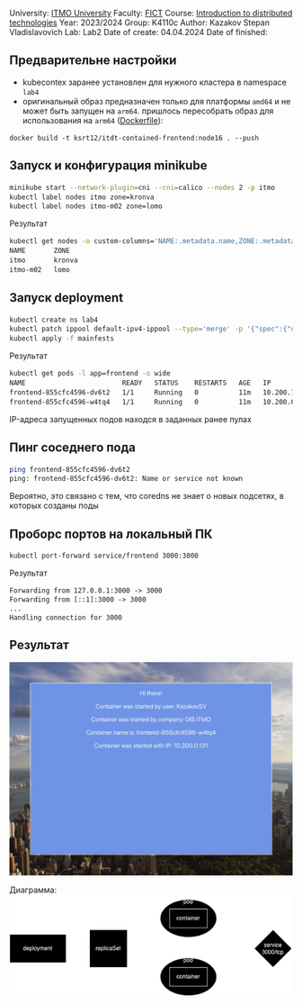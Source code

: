 University: [ITMO University](https://itmo.ru/ru/)
Faculty: [FICT](https://fict.itmo.ru)
Course: [Introduction to distributed technologies](https://github.com/itmo-ict-faculty/introduction-to-distributed-technologies)
Year: 2023/2024
Group: K4110c
Author: Kazakov Stepan Vladislavovich
Lab: Lab2
Date of create: 04.04.2024
Date of finished: 

## Предварительне настройки
- kubecontex заранее установлен для нужного кластера в namespace `lab4`
- оригинальный образ предназначен только для платформы `amd64` и не может быть запущен на `arm64`. пришлось пересобрать образ для использования на `arm64` ([Dockerfile](Dockerfile)):
```
docker build -t ksrt12/itdt-contained-frontend:node16 . --push
```

## Запуск и конфигурация minikube
```bash
minikube start --network-plugin=cni --cni=calico --nodes 2 -p itmo
kubectl label nodes itmo zone=kronva
kubectl label nodes itmo-m02 zone=lomo
```
Результат
```bash
kubectl get nodes -o custom-columns='NAME:.metadata.name,ZONE:.metadata.labels.zone'
NAME       ZONE
itmo       kronva
itmo-m02   lomo
```

## Запуск deployment
```bash
kubectl create ns lab4
kubectl patch ippool default-ipv4-ippool --type='merge' -p '{"spec":{"disabled":true}}' # disable default ipv4 pool
kubectl apply -f mainfests
```
Результат
```bash
kubectl get pods -l app=frontend -o wide
NAME                        READY   STATUS    RESTARTS   AGE   IP             NODE       NOMINATED NODE   READINESS GATES
frontend-855cfc4596-dv6t2   1/1     Running   0          11m   10.200.1.66    itmo       <none>           <none>
frontend-855cfc4596-w4tq4   1/1     Running   0          11m   10.200.0.131   itmo-m02   <none>           <none>
```
IP-адреса запущенных подов находся в заданных ранее пулах

## Пинг соседнего пода
```bash
ping frontend-855cfc4596-dv6t2
ping: frontend-855cfc4596-dv6t2: Name or service not known
```
Вероятно, это связано с тем, что coredns не знает о новых подсетях, в которых созданы поды

## Проборс портов на локальный ПК
```bash
kubectl port-forward service/frontend 3000:3000
```
Результат
```                                                                            
Forwarding from 127.0.0.1:3000 -> 3000
Forwarding from [::1]:3000 -> 3000
...
Handling connection for 3000
```

## Результат

![reactapp](images/reactapp.jpeg)

Диаграмма:
![Diagram](images/frontend.drawio.png)
